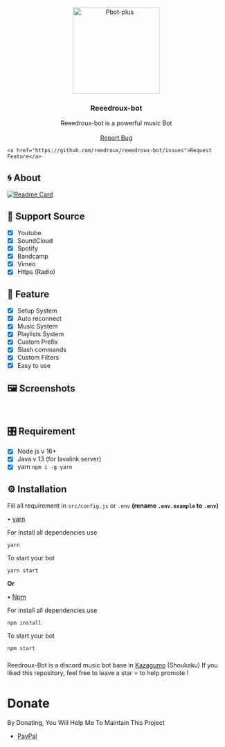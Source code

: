 

<!-- PROJECT LOGO -->
<br />
<p align="center">
  <a href="https://github.com/reedroux/reeedroux-bot">
    <img src="https://reedroux.biz/favicon.ico" alt="Pbot-plus" width="200" height="200">
  </a>

  <h3 align="center">Reeedroux-bot</h3>

  <p align="center">
    Reeedroux-bot is  a powerful music Bot
    <br />
    <br />
    <a href="https://github.com/reedroux/reeedroux-bot/issues">Report Bug</a>
    
    <a href="https://github.com/reedroux/reeedroux-bot/issues">Request Feature</a>
  </p>
</p>
<!-- ABOUT THE PROJECT -->

## 🌀 About
[![Readme Card](https://github-readme-stats.vercel.app/api/pin/?username=reedroux&repo=WaveMusic&theme=tokyonight)](https://github.com/reedroux/reeedroux-bot)
## 🎵 Support Source
- [x] Youtube
- [x] SoundCloud
- [x] Spotify
- [x] Bandcamp
- [x] Vimeo
- [x] Https (Radio)
## 🌟 Feature
- [x] Setup System
- [X] Auto reconnect 
- [x] Music System
- [x] Playlists System
- [x] Custom Prefix
- [x] Slash commands
- [x] Custom Filters
- [x] Easy to use
## 🖼️ Screenshots
<br />
<p align="center">
  <a href="https://github.com/reeedroux/reeedroux-bot">
  </a>
</p>

## 🎛️ Requirement
- [x] Node js v 16+
- [x] Java v 13 (for lavalink server)
- [x] yarn  `npm i -g yarn `
## ⚙️ Installation 
Fill all requirement in `src/config.js` or `.env` **(rename `.env.example` to `.env`)**

• [yarn](https://yarnpkg.com/)

For install all dependencies use
```
yarn
```
To start your bot 
```
yarn start
```
**Or**

• [Npm](https://www.npmjs.com/)

For install all dependencies use
```
npm install
```
To start your bot 
```
npm start
```
###
Reedroux-Bot is a discord music bot base in [Kazagumo](https://github.com/Takiyo0/Kazagumo) (Shoukaku)
If you liked this repository, feel free to leave a star ⭐ to help promote !


# Donate

 By Donating, You Will Help Me To Maintain This Project 

- [PayPal](https://www.paypal.me/reedrouxmusic)


<!-- LICENSE -->

